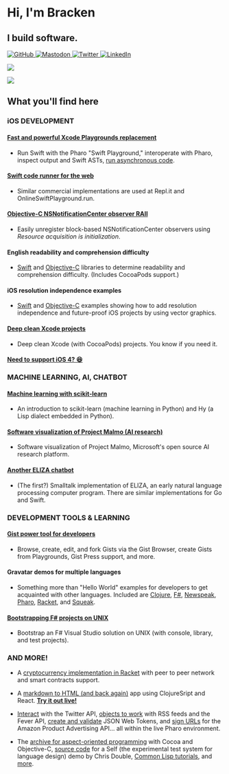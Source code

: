 # Hi, I'm Bracken

## I build software.

<p>
  <a href="https://www.github.com/brackendev">
    <img alt="GitHub" src="https://img.shields.io/github/followers/brackendev?label=Follow&style=social" target="_blank" />
  </a>

  <a href="https://mastodon.cloud/web/accounts/109537120814235921">
    <img alt="Mastodon" src="https://img.shields.io/mastodon/follow/109537120814235921?domain=https%3A%2F%2Fmastodon.cloud&style=social" target="_blank" />
  </a>
  
  <a href="https://www.twitter.com/brackendev">
    <img alt="Twitter" src="https://img.shields.io/twitter/follow/brackendev.svg?style=social" target="_blank" />
  </a>
  
  <a href="https://www.linkedin.com/in/brackenspencer/">
    <img alt="LinkedIn" src="https://img.shields.io/badge/LinkedIn-blue?style=flat&logo=linkedin&labelColor=blue" target="_blank" />
  </a>
</p>

![](https://github-readme-stats.vercel.app/api?username=brackendev&count_private=true&show_icons=true&hide=contribs,prs,issues)

[![](https://github-readme-stats.vercel.app/api/top-langs/?username=brackendev&hide=html,css&langs_count=99&layout=compact)](https://github.com/anuraghazra/github-readme-stats)

## What you'll find here

### iOS DEVELOPMENT

#### [Fast and powerful Xcode Playgrounds replacement](https://github.com/brackendev/SwiftPlayground-Pharo)
* Run Swift with the Pharo "Swift Playground," interoperate with Pharo, inspect output and Swift ASTs, [run asynchronous code](https://github.com/brackendev/SwiftPlayground-Pharo#asynchronous-swift-code).

#### [Swift code runner for the web](https://github.com/brackendev/SeasideSwift)
* Similar commercial implementations are used at Repl.it and OnlineSwiftPlayground.run.

#### [Objective-C NSNotificationCenter observer RAII](https://gist.github.com/brackendev/45ba13ca00aaf9616f778b5254b4c101)
* Easily unregister block-based NSNotificationCenter observers using *Resource acquisition is initialization*.

#### English readability and comprehension difficulty
* [Swift](https://github.com/brackendev/Readability-Swift) and [Objective-C](https://github.com/brackendev/Readability-Objective-C) libraries to determine readability and comprehension difficulty. (Includes CocoaPods support.)

#### iOS resolution independence examples
* [Swift](https://github.com/brackendev/iOS-Resolution-Independence-Swift) and [Objective-C](https://github.com/brackendev/iOS-Resolution-Independence-Objective-C) examples showing how to add resolution independence and future-proof iOS projects by using vector graphics.

#### [Deep clean Xcode projects](https://gist.github.com/brackendev/8327852e21ce5b7f480f72459faa277a)
* Deep clean Xcode (with CocoaPods) projects. You know if you need it.

#### [Need to support iOS 4? 😆](https://github.com/brackendev/JSONUtilityExample)

### MACHINE LEARNING, AI, CHATBOT

#### [Machine learning with scikit-learn](https://github.com/brackendev/scikit-learn-Hy)
* An introduction to scikit-learn (machine learning in Python) and Hy (a Lisp dialect embedded in Python).

#### [Software visualization of Project Malmo (AI research)](https://twitter.com/brackendev/status/1206776380844838914)
* Software visualization of Project Malmo, Microsoft's open source AI research platform.

#### [Another ELIZA chatbot](https://github.com/brackendev/ELIZA-Smalltalk)
* (The first?) Smalltalk implementation of ELIZA, an early natural language processing computer program. There are similar implementations for Go and Swift.

### DEVELOPMENT TOOLS & LEARNING

#### [Gist power tool for developers](https://github.com/brackendev/GistBrowser-Pharo)
* Browse, create, edit, and fork Gists via the Gist Browser, create Gists from Playgrounds, Gist Press support, and more.

#### Gravatar demos for multiple languages
* Something more than "Hello World" examples for developers to get acquainted with other languages. Included are [Clojure](https://github.com/brackendev/GravatarDemo-Clojure), [F#](https://github.com/brackendev/GravatarDemo-FSharp), [Newspeak](https://github.com/brackendev/GravatarDemo-Newspeak), [Pharo](https://github.com/brackendev/GravatarDemo-Pharo), [Racket](https://github.com/brackendev/GravatarDemo-Racket), and [Squeak](https://github.com/brackendev/GravatarDemo-Squeak).

#### [Bootstrapping F# projects on UNIX](https://gist.github.com/brackendev/17cb61112493e4bc906e0d6f7d3ee11b)
* Bootstrap an F# Visual Studio solution on UNIX (with console, library, and test projects).

### AND MORE!

* A [cryptocurrency implementation in Racket](https://github.com/brackendev/Blockchain-Racket) with peer to peer network and smart contracts support.

* A [markdown to HTML (and back again)](https://github.com/brackendev/markdown-html) app using ClojureSript and React. **[Try it out live!](https://markdown-html.netlify.app/)**

* [Interact](https://github.com/brackendev/TwitterSDK-Pharo) with the Twitter API, [objects to work](https://github.com/brackendev/RSSTools-Pharo) with RSS feeds and the Fever API, [create and validate](https://gist.github.com/brackendev/303027dbcf5db0148397a12b836b8d73) JSON Web Tokens, and [sign URLs](https://github.com/brackendev/AmazonPAARequester-Pharo) for the Amazon Product Advertising API... all within the live Pharo environment.

* The [archive for aspect-oriented programming](https://github.com/brackendev/AspectCocoa) with Cocoa and Objective-C, [source code](https://github.com/brackendev/BankAccountDemo-Self) for a Self (the experimental test system for language design) demo by Chris Double, [Common Lisp tutorials](https://github.com/brackendev/BruceBoatner-CommonLisp), and [more](https://github.com/brackendev?tab=repositories&type=source).
